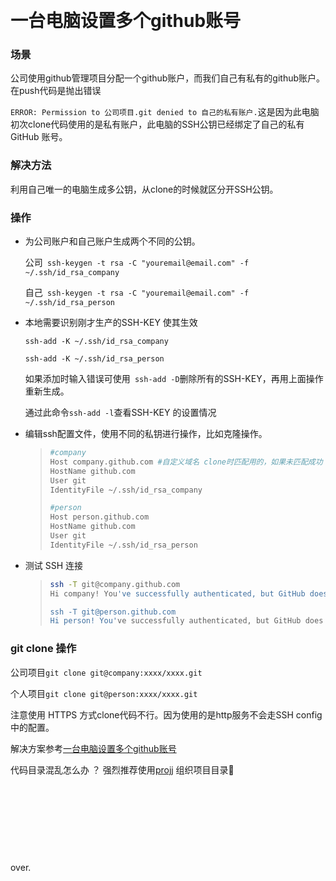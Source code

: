 &emsp;


# 一台电脑设置多个github账号

### 场景

公司使用github管理项目分配一个github账户，而我们自己有私有的github账户。在push代码是抛出错误

`ERROR: Permission to 公司项目.git denied to 自己的私有账户.`这是因为此电脑初次clone代码使用的是私有账户，此电脑的SSH公钥已经绑定了自己的私有GitHub 账号。

### 解决方法

利用自己唯一的电脑生成多公钥，从clone的时候就区分开SSH公钥。

### 操作

- 为公司账户和自己账户生成两个不同的公钥。

  公司` ssh-keygen -t rsa -C "youremail@email.com" -f ~/.ssh/id_rsa_company`

  自己` ssh-keygen -t rsa -C "youremail@email.com" -f ~/.ssh/id_rsa_person`



- 本地需要识别刚才生产的SSH-KEY 使其生效

  `ssh-add -K ~/.ssh/id_rsa_company`

  `ssh-add -K ~/.ssh/id_rsa_person`

  如果添加时输入错误可使用` ssh-add -D`删除所有的SSH-KEY，再用上面操作重新生成。

  通过此命令`ssh-add -l`查看SSH-KEY 的设置情况



- 编辑ssh配置文件，使用不同的私钥进行操作，比如克隆操作。

  > ```bash
  > #company
  > Host company.github.com #自定义域名 clone时匹配用的，如果未匹配成功 默认使用第一个。
  > HostName github.com
  > User git
  > IdentityFile ~/.ssh/id_rsa_company
  > 
  > #person
  > Host person.github.com
  > HostName github.com
  > User git
  > IdentityFile ~/.ssh/id_rsa_person
  > ```

- 测试 SSH 连接

  > ```bash
  > ssh -T git@company.github.com
  > Hi company! You've successfully authenticated, but GitHub does not provide...
  > 
  > ssh -T git@person.github.com
  > Hi person! You've successfully authenticated, but GitHub does not provide..
  > 
  > ```

### git clone 操作

公司项目`git clone git@company:xxxx/xxxx.git`

个人项目`git clone git@person:xxxx/xxxx.git`

注意使用 HTTPS 方式clone代码不行。因为使用的是http服务不会走SSH config中的配置。



解决方案参考[一台电脑设置多个github账号](http://summertreee.github.io/blog/2017/10/16/yi-tai-dian-nao-she-zhi-duo-ge-githubzhang-hao/)



代码目录混乱怎么办 ？ 强烈推荐使用[projj](https://github.com/popomore/projj) 组织项目目录🚀
&emsp;


&emsp;
&emsp;


&emsp;
&emsp;


&emsp;
&emsp;


&emsp;


over.